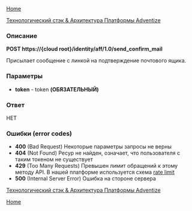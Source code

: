 [Home](../README.md)

[Технологический стэк & Архитектура Платформы Adventize](https://github.com/WiseWaveCorporationLimited/platform-architecture/blob/master/README.md)

### Описание


**POST   https://{cloud root}/identity/aff/1.0/send_confirm_mail**

Присылает сообщение с линкой на подтверждение почтового ящика.
### Параметры

* **token** - token **(ОБЯЗАТЕЛЬНЫЙ)**

### Ответ

НЕТ

### Ошибки (error codes)

* **400** (Bad Request) Некоторые параметры запросы не верны
* **404** (Not Found) Ресур не найден, означает, что пользователя с таким токеном не существует
* **429** (Too Many Requests) Превышен лимит обращений к этому методу API. В нашей платформе используется схема [rate limit](http://en.wikipedia.org/wiki/Rate_limiting)
* **500** (Internal Server Error) Ошибка на стороне сервера


[Технологический стэк & Архитектура Платформы Adventize](https://github.com/WiseWaveCorporationLimited/platform-architecture/blob/master/README.md)

[Home](../README.md)
